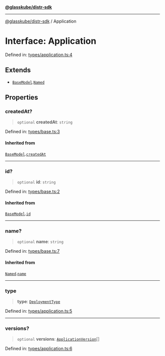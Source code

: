 [**@glasskube/distr-sdk**](../README.md)

---

[@glasskube/distr-sdk](../README.md) / Application

# Interface: Application

Defined in: [types/application.ts:4](https://github.com/glasskube/distr/blob/6a35007de6a2b1a70636ce4347f91486536bfef5/sdk/js/src/types/application.ts#L4)

## Extends

- [`BaseModel`](BaseModel.md).[`Named`](Named.md)

## Properties

### createdAt?

> `optional` **createdAt**: `string`

Defined in: [types/base.ts:3](https://github.com/glasskube/distr/blob/6a35007de6a2b1a70636ce4347f91486536bfef5/sdk/js/src/types/base.ts#L3)

#### Inherited from

[`BaseModel`](BaseModel.md).[`createdAt`](BaseModel.md#createdat)

---

### id?

> `optional` **id**: `string`

Defined in: [types/base.ts:2](https://github.com/glasskube/distr/blob/6a35007de6a2b1a70636ce4347f91486536bfef5/sdk/js/src/types/base.ts#L2)

#### Inherited from

[`BaseModel`](BaseModel.md).[`id`](BaseModel.md#id)

---

### name?

> `optional` **name**: `string`

Defined in: [types/base.ts:7](https://github.com/glasskube/distr/blob/6a35007de6a2b1a70636ce4347f91486536bfef5/sdk/js/src/types/base.ts#L7)

#### Inherited from

[`Named`](Named.md).[`name`](Named.md#name)

---

### type

> **type**: [`DeploymentType`](../type-aliases/DeploymentType.md)

Defined in: [types/application.ts:5](https://github.com/glasskube/distr/blob/6a35007de6a2b1a70636ce4347f91486536bfef5/sdk/js/src/types/application.ts#L5)

---

### versions?

> `optional` **versions**: [`ApplicationVersion`](ApplicationVersion.md)[]

Defined in: [types/application.ts:6](https://github.com/glasskube/distr/blob/6a35007de6a2b1a70636ce4347f91486536bfef5/sdk/js/src/types/application.ts#L6)
